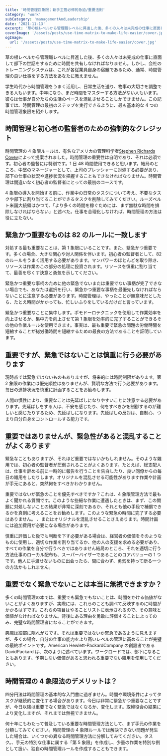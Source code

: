 ```yaml
---
title: '時間管理四象限；新手主管必修的急迫/重要法則'
category: 'work'
subCategory: 'managementAndLeadership'
date: '2021-11-13'
excerpt: '草の根レベルから管理職レベルに昇進した後、多くの人々は未完成の仕事に直面して部下の世話をするために時間を共有しなければなりません。しかし、会社のトレーニングシステムは、これが各従業員自身の宿題であるため、通常、時間管理の良い仕事をする方法をあなたに教えません...'
coverImage: '/assets/posts/use-time-matrix-to-make-life-easier/cover.jpg'
ogImage:
  url: '/assets/posts/use-time-matrix-to-make-life-easier/cover.jpg'
---
```


草の根レベルから管理職レベルに昇進した後、多くの人々は未完成の仕事に直面して部下の世話をするために時間を共有しなければなりません。しかし、会社のトレーニングシステムは、これが各従業員自身の宿題であるため、通常、時間管理の良い仕事をする方法をあなたに教えません。

学生時代から時間管理をうまく活用し、日常生活を送り、物事の大切さを調整 ​​ できる人もいます。中年になり、まだ時間をマスターする方法がない人もいます。彼らは仕事が自分たちの生活のペースを混乱させることしかできません。この記事では、時間管理の最初のステップを実行できるように、最も基本的な 4 つの時間管理象限を紹介します。

## 時間管理と初心者の監督者のための強制的なクレジット

時間管理の 4 象限ルールは、有名なアメリカの管理科学者[Stephen Richards Covey](https://en.wikipedia.org/wiki/Stephen_Covey)によって提案されました。時間管理の重要性は自明であり、それは必須です。初心者の監督には特別です。1 日 48 時間使用できると思います。結局のところ、中堅のマネージャーとして、上司のプレッシャーに対処する必要があり、部下の仕事の状況や進捗状況を把握することもできなければなりません。時間管理は間違いなく初心者の監督者にとっての最初のコースです。

4 象限の導入を開始する前に、作業中の日常のタスクについて考え、不要なタスクや部下に割り当てることができるタスクを削除してみてください。ルーズベルト米国大統領はかつて、「より多くの時間を稼ぐためには、まず無駄な時間を排除しなければならない」と述べた。仕事を合理化しなければ、時間管理の方法は役に立たない。

## 緊急かつ重要なものは 82 のルールに一致します

対処する最も重要なことは、第 1 象限にいることです。また、緊急かつ重要です。多くの場合、大きな関心や対人関係を伴います。初心者の監督者として、82 のルールをうまく活用する必要があります。マンパワーのほとんどを取り除き、リソースは作業のこの部分の処理に投資されます。リソースを慎重に割り当てて、最善を尽くす決意と勇気を示してください。

緊急かつ重要な事柄のために他の緊急でないまたは重要でない事柄が完了できない場合でも、あなたは選択を行い、緊急かつ重要な事柄を最優先しなければならないことに注意する必要があります。時間管理は、やったことが無意味だとしたら、たとえ時間がかかっても、忙しいふりをしているだけだと言っています。

緊急かつ重要なことに集中します。ポモドーロテクニックを使用して作業効率を向上させるか、集中力を向上させて第 1 象限を効率的に完了することができるその他の作業ルールを使用できます。事実は、最も重要で緊急の問題の労働時間を短縮することが総労働時間を短縮するための最良の方法であることを証明しています。

## 重要ですが、緊急ではないことは慎重に行う必要があります

現時点では緊急ではないものもありますが、将来的には時間制限があります。第 2 象限の作業には優先順位はありませんが、賢明な方法で行う必要があります。毎日の進捗状況を慎重に計画することをお勧めします。

人間の慣性により、重要なことは先延ばしになりやすいことに注意する必要があります。先延ばしをする人は、不安を感じたり、何をすべきかを制御するのが難しいと感じたりするため、先延ばしになります。先延ばしの反対は、自制心、つまり自分自身をコントロールする能力です。

## 重要ではありませんが、緊急性があると混乱することがよくあります

緊急なこともありますが、それほど重要ではないかもしれません。そのような雑用では、初心者の監督者が圧倒されることがよくあります。たとえば、総支配人は、仕事を辞める前に一時的に報告を行うことを告白したり、良い同僚からの毎日の雑用をしたりします。オリジナルを混乱させる可能性があります作業や計画が手元にあると、突然何をすべきかわかりません。

重要ではないが緊急のことを優先すべきですか？これは、4 象限管理方法で最もよく聞かれる質問です。このような些細な作業に遭遇したときは、まず、この問題に対処しないことの結果が非常に深刻であるか、それとも他の手段で補償できるかを真剣に考えることをお勧めします。このような緊急の時間に完了する必要はありません。 、またはオリジナルを混乱させることさえあります。時間計画には追加費用が必要になる場合があります。

慎重に評価した後でも判断を下す必要がある場合は、経営者の価値をそのようなものに使用し、適切な作業を割り当てるか、他の人の支援を求める必要があり、すべての作業を自分で行うべきではありません結局のところ、それを適切に行う方法仕事のローカル配布も、スーパーバイザーであることのコアバリューの 1 つです。他人に手渡せないものに出会ったら、間に合わず、勇気を持って断る一つの方法かもしれません。

## 重要でなく緊急でないことは本当に無視できますか？

多くの時間管理の本では、重要でも緊急でもないことは、時間をかける価値がないことがよくありますが、実際には、これらのことも調べて反映するのに時間がかかるはずです。これらの項目はやることリストに表示されるので、その意味と価値がなければなりません。背後にある理由を勇敢に評価することによってのみ、完璧な時間管理者になることができます。

悪魔は細部に隠れがちです。それは重要ではないか緊急であるように見えますが、多くの場合、自分の仕事の能力をより高いレベルの管理に高めることが完璧の最終ポイントです。American Hewlett-PackardCompany の創設者である DavidPackard は、次のように述べています。ワークロードでは、部下になることもあります。予期しない価値があると思われる重要でない雑用を使用してください。

## 時間管理の 4 象限法のデメリットは？

四分円法は時間管理の基本的な入門書に過ぎません。時間や環境条件によってタスクが継続的に変化する場合があります。今日は非常に緊急かつ重要なことですが、今日以降は重要でなく緊急ではなくなるか、変化します。取締役会の結果により変化しますが、それまでは無視できません。

何十年にもわたって普及している重要な時間管理方法として、まず手元の作業を分類してみてください。時間管理の 4 象限ルールでは解決できない問題が発生した場合は、いくつかの異なる時間管理方法に分解してみてください。タスク。、手元の特別な仕事に属する「第 5 象限」を作成し、少量の作業を特別な例として扱い、独自の時間管理ルールを作成することもできます。

